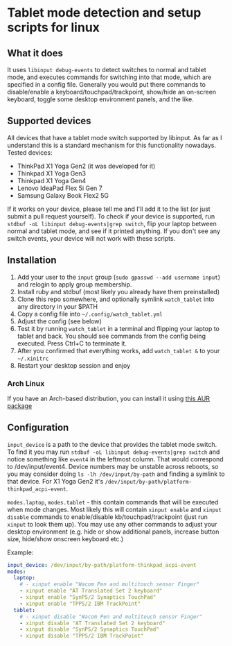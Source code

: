 # Tablet mode detection and setup scripts for linux

## What it does

It uses `libinput debug-events` to detect switches to normal and tablet mode,
and executes commands for switching into that mode, which are specified in
a config file. Generally you would put there commands to disable/enable a
keyboard/touchpad/trackpoint, show/hide an on-screen keyboard, toggle some desktop
environment panels, and the like.

## Supported devices

All devices that have a tablet mode switch supported by libinput. As far as I understand
this is a standard mechanism for this functionality nowadays. Tested devices:

- ThinkPad X1 Yoga Gen2 (it was developed for it)
- Thinkpad X1 Yoga Gen3
- Thinkpad X1 Yoga Gen4
- Lenovo IdeaPad Flex 5i Gen 7
- Samsung Galaxy Book Flex2 5G

If it works on your device, please tell me and I'll add it to the list (or just submit a pull request yourself).
To check if your device is supported, run `stdbuf -oL libinput debug-events|grep switch`, flip your laptop between
normal and tablet mode, and see if it printed anything. If you don't see any switch events, your device will
not work with these scripts.

## Installation

1. Add your user to the `input` group (`sudo gpasswd --add username input`) and relogin to apply group membership.
2. Install ruby and stdbuf (most likely you already have them preinstalled)
3. Clone this repo somewhere, and optionally symlink `watch_tablet` into any directory in your $PATH
4. Copy a config file into `~/.config/watch_tablet.yml`
5. Adjust the config (see below)
6. Test it by running `watch_tablet` in a terminal and flipping your laptop to tablet and back. You should see commands from the config being executed. Press Ctrl+C to terminate it.
7. After you confirmed that everything works, add `watch_tablet &` to your `~/.xinitrc`
8. Restart your desktop session and enjoy

### Arch Linux

If you have an Arch-based distribution, you can install it using [this AUR package](https://aur.archlinux.org/packages/detect-tablet-mode-git/)


## Configuration

`input_device` is a path to the device that provides the tablet mode switch. To find it you
may run `stdbuf -oL libinput debug-events|grep switch` and notice something like `event4` in
the leftmost column. That would correspond to /dev/input/event4. Device numbers may be unstable
across reboots, so you may consider doing `ls -lh /dev/input/by-path` and finding a symlink to
that device. For X1 Yoga Gen2 it's `/dev/input/by-path/platform-thinkpad_acpi-event`.

`modes.laptop`, `modes.tablet` - this contain commands that will be executed when mode changes.
Most likely this will contain `xinput enable` and `xinput disable` commands to enable/disable
kb/touchpad/trackpoint (just run `xinput` to look them up). You may use any other commands
to adjust your desktop environment (e.g. hide or show additional panels, increase button size,
hide/show onscreen keyboard etc.)

Example:

```yaml
input_device: /dev/input/by-path/platform-thinkpad_acpi-event
modes:
  laptop:
    # - xinput enable "Wacom Pen and multitouch sensor Finger"
    - xinput enable "AT Translated Set 2 keyboard"
    - xinput enable "SynPS/2 Synaptics TouchPad"
    - xinput enable "TPPS/2 IBM TrackPoint"
  tablet:
    # - xinput disable "Wacom Pen and multitouch sensor Finger"
    - xinput disable "AT Translated Set 2 keyboard"
    - xinput disable "SynPS/2 Synaptics TouchPad"
    - xinput disable "TPPS/2 IBM TrackPoint"
```

